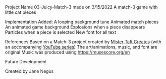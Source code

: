 Project Name
03-Juicy-Match-3 made on 3/15/2022
A match-3 game with little cat pieces

Implementation
Added:
A looping background tune
Animated match pieces
An animated game background
Explosions when a piece disappears
Particles when a piece is selected
New font for all text

References
Based on a Match-3 project created by [Mister Taft Creates](https://github.com/mistertaftcreates/Godot_match_3) (with an accompanying [YouTube series](https://www.youtube.com/playlist?list=PL4vbr3u7UKWqwQlvwvgNcgDL1p_3hcNn2))
The art/animations, music, and font are original
Music was produced using https://musescore.org/en

Future Development

Created by
Jane Negus
